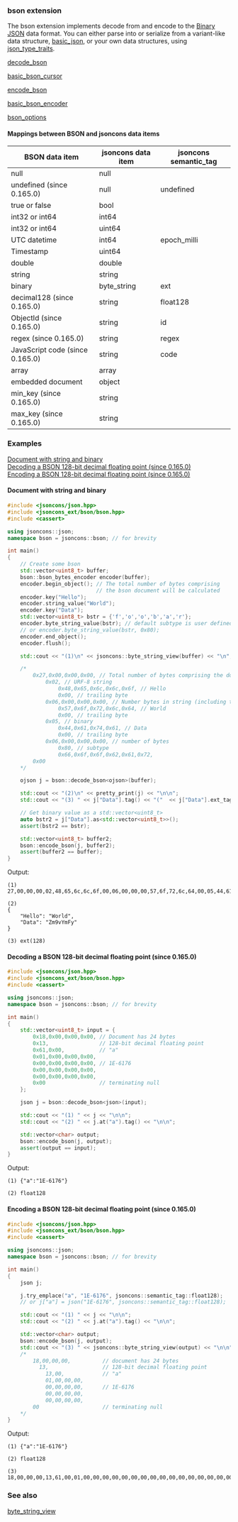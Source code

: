 ### bson extension

The bson extension implements decode from and encode to the [Binary JSON](http://bsonspec.org/) data format.
You can either parse into or serialize from a variant-like data structure, [basic_json](../basic_json.md), or your own
data structures, using [json_type_traits](../json_type_traits.md).

[decode_bson](decode_bson.md)

[basic_bson_cursor](basic_bson_cursor.md)

[encode_bson](encode_bson.md)

[basic_bson_encoder](basic_bson_encoder.md)

[bson_options](bson_options.md)

#### Mappings between BSON and jsoncons data items

BSON data item                   | jsoncons data item |jsoncons semantic_tag
---------------------------------|---------------|------------
 null                            | null          |  
 undefined (since 0.165.0)       | null          | undefined                
 true or false                   | bool          |                  
 int32 or int64                  | int64         |                  
 int32 or int64                  | uint64        |                  
 UTC datetime                    | int64         | epoch_milli
 Timestamp                       | uint64        |
 double                          | double        |                  
 string                          | string        |                  
 binary                          | byte_string   | ext    
 decimal128 (since 0.165.0)      | string        | float128              
 ObjectId (since 0.165.0)        | string        | id              
 regex (since 0.165.0)           | string        | regex              
 JavaScript code (since 0.165.0) | string        | code
 array                           | array         |                  
 embedded document               | object        |   
 min_key (since 0.165.0)         | string        |               
 max_key (since 0.165.0)         | string        |               

### Examples

[Document with string and binary](#eg1)  
[Decoding a BSON 128-bit decimal floating point (since 0.165.0)](#eg2)  
[Encoding a BSON 128-bit decimal floating point (since 0.165.0)](#eg3)  

 <div id="eg1"/>

#### Document with string and binary

```c++
#include <jsoncons/json.hpp>
#include <jsoncons_ext/bson/bson.hpp>
#include <cassert>

using jsoncons::json;
namespace bson = jsoncons::bson; // for brevity

int main()
{
    // Create some bson
    std::vector<uint8_t> buffer;
    bson::bson_bytes_encoder encoder(buffer);
    encoder.begin_object(); // The total number of bytes comprising 
                            // the bson document will be calculated
    encoder.key("Hello");
    encoder.string_value("World");
    encoder.key("Data");
    std::vector<uint8_t> bstr = {'f','o','o','b','a','r'};
    encoder.byte_string_value(bstr); // default subtype is user defined
    // or encoder.byte_string_value(bstr, 0x80); 
    encoder.end_object();
    encoder.flush();

    std::cout << "(1)\n" << jsoncons::byte_string_view(buffer) << "\n";

    /*
        0x27,0x00,0x00,0x00, // Total number of bytes comprising the document (40 bytes) 
            0x02, // URF-8 string
                0x48,0x65,0x6c,0x6c,0x6f, // Hello
                0x00, // trailing byte 
            0x06,0x00,0x00,0x00, // Number bytes in string (including trailing byte)
                0x57,0x6f,0x72,0x6c,0x64, // World
                0x00, // trailing byte
            0x05, // binary
                0x44,0x61,0x74,0x61, // Data
                0x00, // trailing byte
            0x06,0x00,0x00,0x00, // number of bytes
                0x80, // subtype
                0x66,0x6f,0x6f,0x62,0x61,0x72,
        0x00
    */

    ojson j = bson::decode_bson<ojson>(buffer);

    std::cout << "(2)\n" << pretty_print(j) << "\n\n";
    std::cout << "(3) " << j["Data"].tag() << "("  << j["Data"].ext_tag() << ")\n\n";

    // Get binary value as a std::vector<uint8_t>
    auto bstr2 = j["Data"].as<std::vector<uint8_t>>();
    assert(bstr2 == bstr);

    std::vector<uint8_t> buffer2;
    bson::encode_bson(j, buffer2);
    assert(buffer2 == buffer);
}
```
Output:
```
(1)
27,00,00,00,02,48,65,6c,6c,6f,00,06,00,00,00,57,6f,72,6c,64,00,05,44,61,74,61,00,06,00,00,00,80,66,6f,6f,62,61,72,00

(2)
{
    "Hello": "World",
    "Data": "Zm9vYmFy"
}

(3) ext(128)
```

 <div id="eg2"/>

#### Decoding a BSON 128-bit decimal floating point (since 0.165.0)

```c++
#include <jsoncons/json.hpp>
#include <jsoncons_ext/bson/bson.hpp>
#include <cassert>

using jsoncons::json;
namespace bson = jsoncons::bson; // for brevity

int main()
{
    std::vector<uint8_t> input = {
        0x18,0x00,0x00,0x00, // Document has 24 bytes
        0x13,                // 128-bit decimal floating point
        0x61,0x00,           // "a"
        0x01,0x00,0x00,0x00,
        0x00,0x00,0x00,0x00, // 1E-6176
        0x00,0x00,0x00,0x00,
        0x00,0x00,0x00,0x00, 
        0x00                 // terminating null
    };

    json j = bson::decode_bson<json>(input);

    std::cout << "(1) " << j << "\n\n";
    std::cout << "(2) " << j.at("a").tag() << "\n\n";

    std::vector<char> output;
    bson::encode_bson(j, output);
    assert(output == input);
}
```
Output:
```
(1) {"a":"1E-6176"}

(2) float128
```

 <div id="eg3"/>

#### Encoding a BSON 128-bit decimal floating point (since 0.165.0)

```c++
#include <jsoncons/json.hpp>
#include <jsoncons_ext/bson/bson.hpp>
#include <cassert>

using jsoncons::json;
namespace bson = jsoncons::bson; // for brevity

int main()
{
    json j;

    j.try_emplace("a", "1E-6176", jsoncons::semantic_tag::float128);
    // or j["a"] = json("1E-6176", jsoncons::semantic_tag::float128);

    std::cout << "(1) " << j << "\n\n";
    std::cout << "(2) " << j.at("a").tag() << "\n\n";

    std::vector<char> output;
    bson::encode_bson(j, output);
    std::cout << "(3) " << jsoncons::byte_string_view(output) << "\n\n";
    /*
        18,00,00,00,          // document has 24 bytes
          13,                 // 128-bit decimal floating point
            13,00,            // "a"
            01,00,00,00,
            00,00,00,00,      // 1E-6176
            00,00,00,00,
            00,00,00,00, 
        00                    // terminating null    
    */
}
```
Output:
```
(1) {"a":"1E-6176"}

(2) float128

(3) 18,00,00,00,13,61,00,01,00,00,00,00,00,00,00,00,00,00,00,00,00,00,00,00
```

### See also

[byte_string_view](../byte_string_view.md)
